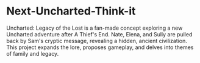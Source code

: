 # Next-Uncharted-Think-it
Uncharted: Legacy of the Lost is a fan-made concept exploring a new Uncharted adventure after A Thief's End. Nate, Elena, and Sully are pulled back by Sam's cryptic message, revealing a hidden, ancient civilization. This project expands the lore, proposes gameplay, and delves into themes of family and legacy.
